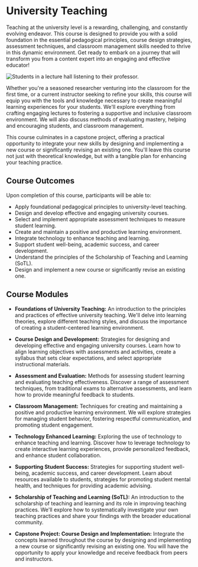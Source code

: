 # University Teaching

Teaching at the university level is a rewarding, challenging, and constantly evolving endeavor. This course is designed to provide you with a solid foundation in the essential pedagogical principles, course design strategies, assessment techniques, and classroom management skills needed to thrive in this dynamic environment. Get ready to embark on a journey that will transform you from a content expert into an engaging and effective educator!

![Students in a lecture hall listening to their professor.](https://images.unsplash.com/photo-1506744038136-46273834b3fb)

Whether you're a seasoned researcher venturing into the classroom for the first time, or a current instructor seeking to refine your skills, this course will equip you with the tools and knowledge necessary to create meaningful learning experiences for your students. We'll explore everything from crafting engaging lectures to fostering a supportive and inclusive classroom environment. We will also discuss methods of evaluating mastery, helping and encouraging students, and classroom management.

This course culminates in a capstone project, offering a practical opportunity to integrate your new skills by designing and implementing a new course or significantly revising an existing one. You'll leave this course not just with theoretical knowledge, but with a tangible plan for enhancing your teaching practice.

## Course Outcomes

Upon completion of this course, participants will be able to:

*   Apply foundational pedagogical principles to university-level teaching.
*   Design and develop effective and engaging university courses.
*   Select and implement appropriate assessment techniques to measure student learning.
*   Create and maintain a positive and productive learning environment.
*   Integrate technology to enhance teaching and learning.
*   Support student well-being, academic success, and career development.
*   Understand the principles of the Scholarship of Teaching and Learning (SoTL).
*   Design and implement a new course or significantly revise an existing one.

## Course Modules

*   **Foundations of University Teaching:** An introduction to the principles and practices of effective university teaching. We'll delve into learning theories, explore different teaching styles, and discuss the importance of creating a student-centered learning environment.

*   **Course Design and Development:** Strategies for designing and developing effective and engaging university courses. Learn how to align learning objectives with assessments and activities, create a syllabus that sets clear expectations, and select appropriate instructional materials.

*   **Assessment and Evaluation:** Methods for assessing student learning and evaluating teaching effectiveness. Discover a range of assessment techniques, from traditional exams to alternative assessments, and learn how to provide meaningful feedback to students.

*   **Classroom Management:** Techniques for creating and maintaining a positive and productive learning environment. We will explore strategies for managing student behavior, fostering respectful communication, and promoting student engagement.

*   **Technology Enhanced Learning:** Exploring the use of technology to enhance teaching and learning. Discover how to leverage technology to create interactive learning experiences, provide personalized feedback, and enhance student collaboration.

*   **Supporting Student Success:** Strategies for supporting student well-being, academic success, and career development. Learn about resources available to students, strategies for promoting student mental health, and techniques for providing academic advising.

*   **Scholarship of Teaching and Learning (SoTL):** An introduction to the scholarship of teaching and learning and its role in improving teaching practices. We'll explore how to systematically investigate your own teaching practices and share your findings with the broader educational community.

*   **Capstone Project: Course Design and Implementation:** Integrate the concepts learned throughout the course by designing and implementing a new course or significantly revising an existing one. You will have the opportunity to apply your knowledge and receive feedback from peers and instructors.

